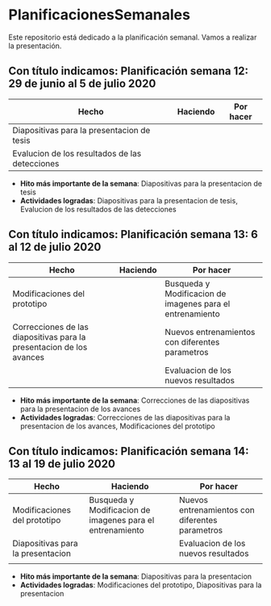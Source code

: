 # PlanificacionesSemanales
Este repositorio está dedicado a la planificación semanal. Vamos a realizar la presentación.
## Con título indicamos: Planificación semana 12: 29 de junio al 5 de julio 2020
| Hecho | Haciendo | Por hacer |
| ------------- | ------------- | ------------- |
| Diapositivas para la presentacion de tesis  |  |  |
| Evalucion de los resultados de las detecciones  | | |
* **Hito más importante de la semana**: Diapositivas para la presentacion de tesis
* **Actividades logradas**: Diapositivas para la presentacion de tesis, Evalucion de los resultados de las detecciones

## Con título indicamos: Planificación semana 13: 6 al 12 de julio 2020
| Hecho | Haciendo | Por hacer |
| ------------- | ------------- | ------------- |
| Modificaciones del prototipo  |  | Busqueda y Modificacion de imagenes para el entrenamiento |
| Correcciones de las diapositivas para la presentacion de los avances | | Nuevos entrenamientos con diferentes parametros  |
|  |  | Evaluacion de los nuevos resultados |
* **Hito más importante de la semana**: Correcciones de las diapositivas para la presentacion de los avances
* **Actividades logradas**: Correcciones de las diapositivas para la presentacion de los avances, Modificaciones del prototipo

## Con título indicamos: Planificación semana 14: 13 al 19 de julio 2020
| Hecho | Haciendo | Por hacer |
| ------------- | ------------- | ------------- |
| Modificaciones del prototipo  | Busqueda y Modificacion de imagenes para el entrenamiento | Nuevos entrenamientos con diferentes parametros  |
| Diapositivas para la presentacion | | Evaluacion de los nuevos resultados |
|  |  |  |
* **Hito más importante de la semana**: Diapositivas para la presentacion
* **Actividades logradas**: Modificaciones del prototipo, Diapositivas para la presentacion
